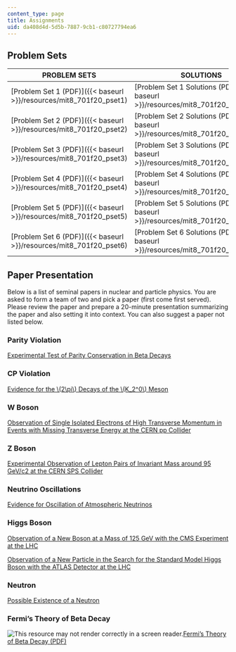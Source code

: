 ```yaml
---
content_type: page
title: Assignments
uid: da408d4d-5d5b-7887-9cb1-c80727794ea6
---
```


Problem Sets
------------

| PROBLEM SETS | SOLUTIONS |
| --- | --- |
| [Problem Set 1 (PDF)]({{< baseurl >}}/resources/mit8_701f20_pset1) | [Problem Set 1 Solutions (PDF)]({{< baseurl >}}/resources/mit8_701f20_pset1_soln) |
| [Problem Set 2 (PDF)]({{< baseurl >}}/resources/mit8_701f20_pset2) | [Problem Set 2 Solutions (PDF)]({{< baseurl >}}/resources/mit8_701f20_pset2_soln) |
| [Problem Set 3 (PDF)]({{< baseurl >}}/resources/mit8_701f20_pset3) | [Problem Set 3 Solutions (PDF)]({{< baseurl >}}/resources/mit8_701f20_pset3_soln) |
| [Problem Set 4 (PDF)]({{< baseurl >}}/resources/mit8_701f20_pset4) | [Problem Set 4 Solutions (PDF)]({{< baseurl >}}/resources/mit8_701f20_pset4_soln) |
| [Problem Set 5 (PDF)]({{< baseurl >}}/resources/mit8_701f20_pset5) | [Problem Set 5 Solutions (PDF)]({{< baseurl >}}/resources/mit8_701f20_pset5_soln) |
| [Problem Set 6 (PDF)]({{< baseurl >}}/resources/mit8_701f20_pset6) | [Problem Set 6 Solutions (PDF)]({{< baseurl >}}/resources/mit8_701f20_pset6_soln) 

Paper Presentation
------------------

Below is a list of seminal papers in nuclear and particle physics. You are asked to form a team of two and pick a paper (first come first served). Please review the paper and prepare a 20-minute presentation summarizing the paper and also setting it into context. You can also suggest a paper not listed below.

### Parity Violation

[Experimental Test of Parity Conservation in Beta Decays](https://journals.aps.org/pr/abstract/10.1103/PhysRev.105.1413)

### CP Violation

[Evidence for the \\(2\\pi\\) Decays of the \\(K\_2^0\\) Meson](https://journals.aps.org/prl/abstract/10.1103/PhysRevLett.13.138)

### W Boson

[Observation of Single Isolated Electrons of High Transverse Momentum in Events with Missing Transverse Energy at the CERN pp Collider](https://www.sciencedirect.com/science/article/pii/0370269383916052?via%3Dihub)

### Z Boson

[Experimental Observation of Lepton Pairs of Invariant Mass around 95 GeV/c2 at the CERN SPS Collider](https://www.sciencedirect.com/science/article/pii/0370269383901880?via%3Dihub)

### Neutrino Oscillations

[Evidence for Oscillation of Atmospheric Neutrinos](https://journals.aps.org/prl/abstract/10.1103/PhysRevLett.81.1562)

### Higgs Boson

[Observation of a New Boson at a Mass of 125 GeV with the CMS Experiment at the LHC](https://www.sciencedirect.com/science/article/pii/S0370269312008581?via%3Dihub)

[Observation of a New Particle in the Search for the Standard Model Higgs Boson with the ATLAS Detector at the LHC](https://www.sciencedirect.com/science/article/pii/S037026931200857X?via%3Dihub)

### Neutron

[Possible Existence of a Neutron](https://www.nature.com/articles/129312a0)

### Fermi’s Theory of Beta Decay

![This resource may not render correctly in a screen reader.](/images/inacessible.gif)[Fermi’s Theory of Beta Decay (PDF)](https://arxiv.org/ftp/arxiv/papers/1803/1803.07147.pdf)